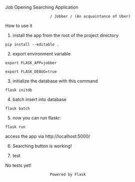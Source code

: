 Job Opening Searching Application
						
						/ Jobber / (An acquaintance of Uber)

How to use it
1. install the app from the root of the project directory

`pip install --editable .`

2. export environment variable

`export FLASK_APP=jobber`

`export FLASK_DEBUG=true`

3. initialize the database with this command

`flask initdb`

4. batch insert into database

`flask batch`

5. now you can run flaskr:

`flask run`


access the app via
http://localhost:5000/

6. Searching button is working!

7. test

No tests yet!


						Powered by Flask

